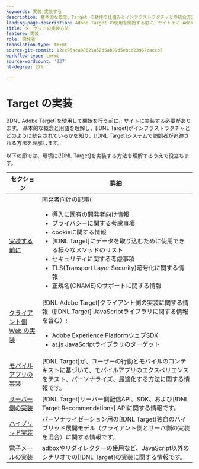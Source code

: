 ```yaml
---
keywords: 実装;実装する
description: 基本的な概念、Target の動作の仕組みとインフラストラクチャとの統合方法、訪問者の追跡方法を理解します。
landing-page-description: Adobe Target の使用を開始する前に、サイト上に Adobe Target を実装し、いくつかの基本的な概念や用語と Target の仕組みを理解する必要があります。
title: ターゲットの実装方法
feature: 実装
role: 開発者
translation-type: tm+mt
source-git-commit: 12cc95aca08621a52d5ab99d5ebcc23962caccb5
workflow-type: tm+mt
source-wordcount: '237'
ht-degree: 27%

---
```



# Target の実装

[!DNL Adobe Target]を使用して開始を行う前に、サイトに実装する必要があります。 基本的な概念と用語を理解し、[!DNL Target]がインフラストラクチャとどのように統合されているかを知り、[!DNL Target]システムで訪問者が追跡される方法を理解します。

以下の節では、環境に[!DNL Target]を実装する方法を理解するうえで役立ちます。

| セクション | 詳細 |
| --- | --- |
| [実装する前に](c-considerations-before-you-implement-target/considerations-before-you-implement-target.md) | 開発者向けの記事(<ul><li>導入に固有の開発者向け情報</li><li>プライバシーに関する考慮事項</li><li>cookieに関する情報<li>[!DNL Target]にデータを取り込むために使用できる様々なメソッドのリスト</li><li>セキュリティに関する考慮事項</li><li>TLS(Transport Layer Security)暗号化に関する情報</li><li>正規名(CNAME)のサポートに関する情報</li></ul> |
| [クライアント側 Web の実装](/help/c-implementing-target/c-implementing-target-for-client-side-web/implement-target-for-client-side-web.md) | [!DNL Adobe Target]クライアント側の実装に関する情報（[!DNL Target] JavaScriptライブラリに関する情報を含む）:<ul><li>[Adobe Experience PlatformウェブSDK](/help/c-implementing-target/c-implementing-target-for-client-side-web/aep-web-sdk.md)</li><li>[at.js JavaScriptライブラリのターゲット](/help/c-implementing-target/c-implementing-target-for-client-side-web/c-how-atjs-works/how-atjs-works.md)</li></ul> |
| [モバイルアプリの実装](/help/c-target-mobile-app/target-mobile-app.md) | [!DNL Target]が、ユーザーの行動とモバイルのコンテキストに基づいて、モバイルアプリのエクスペリエンスをテスト、パーソナライズ、最適化する方法に関する情報です。 |
| [サーバー側の実装](/help/c-implementing-target/c-api-and-sdk-overview/api-and-sdk-overview.md) | [!DNL Target]サーバー側配信API、SDK、および[!DNL Target Recommendations] APIに関する情報です。 |
| [ハイブリッド実装](/help/c-implementing-target/hybrid-implementation.md) | パーソナライゼーション用の[!DNL Target]独自のハイブリッド展開モデル（クライアント側とサーバ側の実装を混合）に関する情報です。 |
| [電子メールの実装](c-non-javascript-based-implementation/non-javascript-based-implementation.md) | adboxやリダイレクターの使用など、JavaScript以外のシナリオでの[!DNL Target]の実装に関する情報です。 |
